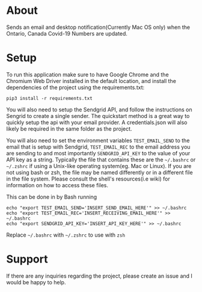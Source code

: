 # About
Sends an email and desktop notification(Currently Mac OS only) when the Ontario, Canada Covid-19 Numbers are updated.

# Setup
To run this application make sure to have Google Chrome and the Chromium Web Driver installed in the default location, and install the dependencies of the project using the requirements.txt:

```
pip3 install -r requirements.txt
```
You will also need to setup the Sendgrid API, and follow the instructions on Sengrid to create a single sender. The quickstart method is a great way to quickly setup the api with your email provider. A credentials.json will also likely be required in the same folder as the project.

You will also need to set the environment variables ```TEST_EMAIL_SEND``` to the email that is setup with Sendgrid, ```TEST_EMAIL_REC``` to the email address you are sending to and most importantly ```SENDGRID_API_KEY``` to the value of your API key as a string. Typically the file that contains these are the ```~/.bashrc``` or ```~/.zshrc``` if using a Unix-like operating system(eg. Mac or Linux). If you are not using bash or zsh, the file may be named differently or in a different file in the file system. Please consult the shell's resources(i.e wiki) for information on how to access these files. 

This can be done in by Bash running 
``` 
echo "export TEST_EMAIL_SEND='INSERT_SEND_EMAIL_HERE'" >> ~/.bashrc
echo "export TEST_EMAIL_REC='INSERT_RECEIVING_EMAIL_HERE'" >> ~/.bashrc
echo "export SENDGRID_API_KEY='INSERT_API_KEY_HERE'" >> ~/.bashrc
```
Replace ```~/.bashrc``` with ```~/.zshrc``` to use with ```zsh```

# Support
If there are any inquiries regarding the project, please create an issue and I would be happy to help.
